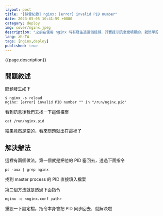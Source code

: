 ```yaml
---
layout: post
title: "[踩雷紀錄] nginx: [error] invalid PID number"
date: 2023-05-05 10:41:59 +0800
category: deploy
img: cover/nginx.jpeg
description: "之前在使用 nginx 時有發生過這個錯誤，其實提示訊息蠻明顯的，就簡單記錄一下"
lang: zh-TW
tags: [nginx,deploy]
published: true
---
```


{{page.description}}

## 問題敘述

問題發生如下

```shell
$ nginx -s reload
nginx: [error] invalid PID number "" in "/run/nginx.pid"
```

看到訊息後我們去找一下這個檔案

```shell
cat /run/nginx.pid

```

結果竟然是空的，看來問題就出在這裡了

## 解決辦法

這裡有兩個做法，第一個就是把他的 PID 塞回去，透過下面指令

```shell
ps -aux | grep nginx
```

找到 master process 的 PID 直接填入檔案

第二個方法就是透過下面指令

```shell
nginx -c <nginx.conf path>
```

重設一下設定檔，指令本身會把 PID 同步回去，就解決啦
